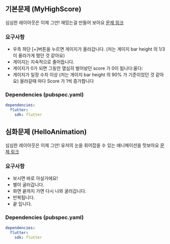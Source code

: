 ## 기본문제 (MyHighScore)
심심한 레이아웃은 이제 그만! 재밌는걸 만들어 보아요
[문제 링크](https://i-flutter-this-quiz.vercel.app/dailyChallenge/5317399803)
### 요구사항
- 우측 하단 [+]버튼을 누르면 게이지가 올라갑니다. (저는 게이지 bar height 의 1/3 이 올라가게 했던 것 같아요)
- 게이지는 지속적으로 줄어듭니다.
- 게이지가 0가 되면 그동안 열심히 벌어놨던 score 가 0이 됩니다:울다:
- 게이지가 일정 수치 이상 (저는 게이지 bar height 의 90% 가 기준이었던 것 같아요)  올라갈때 마다 Score 가 1씩 증가합니다
### Dependencies (pubspec.yaml)
```yaml
dependencies:
  flutter:
    sdk: flutter

```
## 심화문제 (HelloAnimation)
심심한 레이아웃은 이제 그만! 유저의 눈을 휘어잡을 수 있는 애니메이션을 맛보아요
[문제 링크](hhttps://i-flutter-this-quiz.vercel.app/dailyChallenge/5584699721)
### 요구사항
- 보시면 바로 아실거에요!
- 별이 굴러갑니다.
- 화면 끝까지 가면 다시 나와 굴러갑니다.
- 반복됩니다.
- 끝 입니다.
### Dependencies (pubspec.yaml)
```yaml
dependencies:
  flutter:
    sdk: flutter
```
